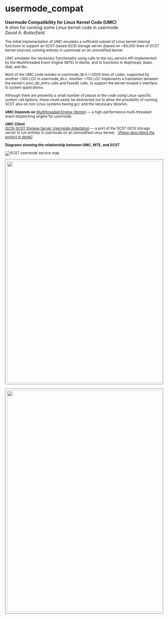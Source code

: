 # usermode_compat
**Usermode Compatibility for Linux Kernel Code (UMC)**  
A shim for running some Linux kernel code in usermode  
*David A. Butterfield*

<SMALL>

The initial implementation of UMC emulates a sufficient subset of Linux kernel
internal functions to support an SCST-based iSCSI storage server (based on
~80,000 lines of SCST kernel sources) running entirely in usermode on an
unmodified kernel.

UMC emulates the necessary functionality using calls to the sys_service API
implemented by the Multithreaded Event Engine (MTE) in libmte, and to functions
in libpthread, libaio, libdl, and libc.

Most of the UMC code resides in usermode_lib.h (~2500 lines of code); supported
by another ~300 LOC in usermode_lib.c.  Another ~700 LOC implements a
translation between the kernel's proc_dir_entry calls and fuse(8) calls, to
support the kernel module's interface to system applications.

Although there are presently a small number of places in the code using
Linux-specific system call options, these could easily be abstracted out to
allow the possibility of running SCST also on _non_-Linux systems having gcc and
the necessary libraries.

**UMC Depends on**
<A HREF="https://github.com/DavidButterfield/MTE">Multithreaded Engine (libmte)</A>
    &mdash; a high-performance multi-threaded event dispatching engine for usermode.

**UMC Client**  
<A HREF="https://github.com/DavidButterfield/SCST-Usermode-Adaptation">
         iSCSI-SCST Storage Server Usermode Adaptation</A>
    &mdash; a port of the SCST iSCSI storage server to run entirely in usermode on an unmodified Linux kernel.
    &nbsp;
<A HREF="https://davidbutterfield.github.io/SCST-Usermode-Adaptation/SCST_Usermode.html">
         <I>[Paper describing the project in detail]</I></A>

**Diagrams showing the relationship between UMC, MTE, and SCST**  

![SCST usermode service map](https://davidbutterfield.github.io/SCST-Usermode-Adaptation/SCST_usermode_service_map.png "SCST Usermode Service Map")

<P>
<A HREF="https://davidbutterfield.github.io/SCST-Usermode-Adaptation/SCST_usermode_service_map.pdf">
    <IMG SRC="https://davidbutterfield.github.io/SCST-Usermode-Adaptation/SCST_usermode_service_map.png"
    BORDER=1 style="padding:5px; border-color: grey" WIDTH=720></A>

<P>
<A HREF="https://davidbutterfield.github.io/SCST-Usermode-Adaptation/SCST_usermode_includes.pdf">
    <IMG SRC="https://davidbutterfield.github.io/SCST-Usermode-Adaptation/SCST_usermode_includes.png"
    BORDER=1 style="padding:5px; border-color: grey" WIDTH=720></A>

</SMALL>
